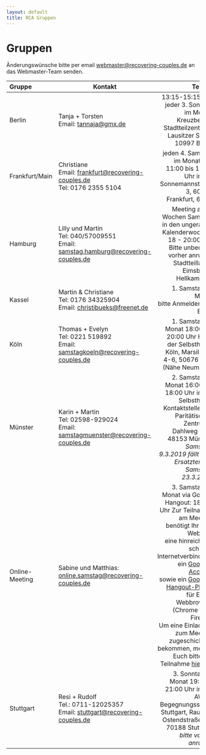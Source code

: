 ```yaml
---
layout: default
title: RCA Gruppen
---
```

# Gruppen

Änderungswünsche bitte per email <webmaster@recovering-couples.de> an das Webmaster-Team senden.

| Gruppe | Kontakt | Termin                       |
|:------ | ------- | ---------------------------: |
| Berlin | Tanja + Torsten<br>Email: <tannaja@gmx.de> |  13:15-15:15 Uhr jeder 3. Sonntag im Monat, Kreuzberger Stadtteilzentrum, Lausitzer Str. 8, 10997 Berlin |
| Frankfurt/Main | Christiane<br>Email: <frankfurt@recovering-couples.de><br>Tel: 0176 2355 5104 | jeden 4. Samstag im Monat  von 11:00 bis 12:30 Uhr  in der Sonnemannstraße 3,  60314 Frankfurt, 6. OG |
| Hamburg | Lilly und Martin<br>Tel: 040/57009551<br>Email: <samstag.hamburg@recovering-couples.de> | Meeting alle 2 Wochen Samstag in den ungeraden Kalenderwochen. <br>18 - 20:00 Uhr<br> Bitte unbedingt vorher anrufen!<br>Stadtteilladen Eimsbüttel<br>Hellkamp 56 |
| Kassel | Martin & Christiane<br>Tel: 0176 34325904<br>Email: <christibueks@freenet.de> | 1. Samstag im Monat<br> bitte Anmelden per Email |
| Köln | Thomas + Evelyn<br>Tel: 0221 519892<br>Email: <samstagkoeln@recovering-couples.de> | 1. Samstag im Monat 18:00 bis 20:00 Uhr Haus der Selbsthilfe-Köln, Marsilstein 4-6, 50676 Köln (Nähe Neumarkt) |
| Münster | Karin + Martin<br>Tel: 02598-929024<br>Email: <samstagmuenster@recovering-couples.de> | 2. Samstag im Monat 16:00 bis 18:00 Uhr  in der Selbsthilfe-Kontaktstelle des Paritätischen Zentrums, Dahlweg 112, 48153 Münster<br> *Samstag, 9.3.2019 fällt aus. Ersatztermin: Samstag, 23.3.2019* |
| Online-Meeting | Sabine und Matthias:<br><online.samstag@recovering-couples.de> | 3. Samstag im Monat via Google Hangout: 18-20 Uhr Zur Teilnahme am Meeting benötigt Ihr eine Webcam<br> eine hinreichend schnelle Internetverbindung ein <a href="https://accounts.google.com/SignUp">Google-Account</a><br>sowie ein <a href="https://hangouts.google.com/">Google-Hangout-Plugin</a> für Euren Webbrowser (Chrome oder Firefox)<br>Um eine Einladung zum Meeting zugeschickt zu bekommen, meldet Euch bitte zur Teilnahme <a href="mailto:kontakt@recovering-couples.de?subject=[Anmeldung zum RCA-Online-Meeting]">hier</a> an. |
| Stuttgart | Resi + Rudolf<br>Tel.: 0711-12025357<br>Email: <stuttgart@recovering-couples.de> | 3. Sonntag im Monat 19:00 - 21:00 Uhr in der AWO-Begegnungsstätte Stuttgart, Raum 3, Ostendstraße 83, 70188 Stuttgart<br> *bitte vorher anrufen!* | 
